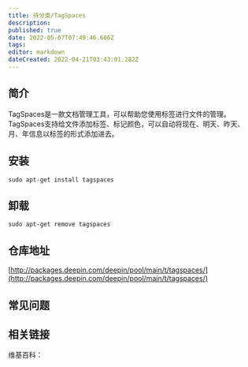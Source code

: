 ```yaml
---
title: 待分类/TagSpaces
description: 
published: true
date: 2022-05-07T07:49:46.606Z
tags: 
editor: markdown
dateCreated: 2022-04-21T03:43:01.282Z
---
```


## 简介

TagSpaces是一款文档管理工具，可以帮助您使用标签进行文件的管理。TagSpaces支持给文件添加标签、标记颜色，可以自动将现在、明天、昨天、月、年信息以标签的形式添加进去。

## 安装

`sudo apt-get install tagspaces`

## 卸载

`sudo apt-get remove tagspaces`

## 仓库地址

[http://packages.deepin.com/deepin/pool/main/t/tagspaces/](http://packages.deepin.com/deepin/pool/main/t/tagspaces/)


## 常见问题


## 相关链接

维基百科：